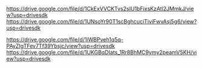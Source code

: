 

https://drive.google.com/file/d/1CkExVVCKTvs2sIU1bFixsKzAtl2JMmkJ/view?usp=drivesdk
https://drive.google.com/file/d/1UNsoYr90T1scBghcuciTiviFwvAsj5g6/view?usp=drivesdk


https://drive.google.com/file/d/1iWBPveh1q5q-PAyZIgTFev7Tf39Ybsjc/view?usp=drivesdk
https://drive.google.com/file/d/1UKGBqDIats_1Rr8BhMC9ymy2peamV5KH/view?usp=drivesdk
